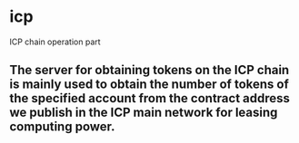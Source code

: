 # icp
ICP chain operation part

## The server for obtaining tokens on the ICP chain is mainly used to obtain the number of tokens of the specified account from the contract address we publish in the ICP main network for leasing computing power.
